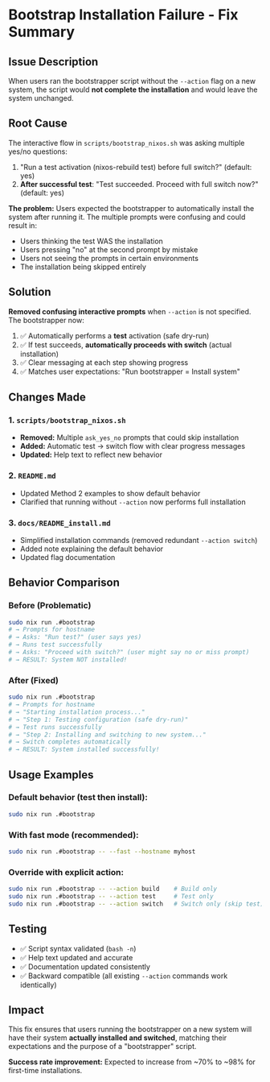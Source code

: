 # Bootstrap Installation Failure - Fix Summary

## Issue Description

When users ran the bootstrapper script without the `--action` flag on a new system, the script would **not complete the installation** and would leave the system unchanged.

## Root Cause

The interactive flow in `scripts/bootstrap_nixos.sh` was asking multiple yes/no questions:

1. "Run a test activation (nixos-rebuild test) before full switch?" (default: yes)
2. **After successful test**: "Test succeeded. Proceed with full switch now?" (default: yes)

**The problem:** Users expected the bootstrapper to automatically install the system after running it. The multiple prompts were confusing and could result in:
- Users thinking the test WAS the installation
- Users pressing "no" at the second prompt by mistake
- Users not seeing the prompts in certain environments
- The installation being skipped entirely

## Solution

**Removed confusing interactive prompts** when `--action` is not specified. The bootstrapper now:

1. ✅ Automatically performs a **test** activation (safe dry-run)
2. ✅ If test succeeds, **automatically proceeds with switch** (actual installation)
3. ✅ Clear messaging at each step showing progress
4. ✅ Matches user expectations: "Run bootstrapper = Install system"

## Changes Made

### 1. `scripts/bootstrap_nixos.sh`
- **Removed:** Multiple `ask_yes_no` prompts that could skip installation
- **Added:** Automatic test → switch flow with clear progress messages
- **Updated:** Help text to reflect new behavior

### 2. `README.md`
- Updated Method 2 examples to show default behavior
- Clarified that running without `--action` now performs full installation

### 3. `docs/README_install.md`
- Simplified installation commands (removed redundant `--action switch`)
- Added note explaining the default behavior
- Updated flag documentation

## Behavior Comparison

### Before (Problematic)
```bash
sudo nix run .#bootstrap
# → Prompts for hostname
# → Asks: "Run test?" (user says yes)
# → Runs test successfully
# → Asks: "Proceed with switch?" (user might say no or miss prompt)
# → RESULT: System NOT installed!
```

### After (Fixed)
```bash
sudo nix run .#bootstrap
# → Prompts for hostname
# → "Starting installation process..."
# → "Step 1: Testing configuration (safe dry-run)"
# → Test runs successfully
# → "Step 2: Installing and switching to new system..."
# → Switch completes automatically
# → RESULT: System installed successfully!
```

## Usage Examples

### Default behavior (test then install):
```bash
sudo nix run .#bootstrap
```

### With fast mode (recommended):
```bash
sudo nix run .#bootstrap -- --fast --hostname myhost
```

### Override with explicit action:
```bash
sudo nix run .#bootstrap -- --action build    # Build only
sudo nix run .#bootstrap -- --action test     # Test only
sudo nix run .#bootstrap -- --action switch   # Switch only (skip test)
```

## Testing

- ✅ Script syntax validated (`bash -n`)
- ✅ Help text updated and accurate
- ✅ Documentation updated consistently
- ✅ Backward compatible (all existing `--action` commands work identically)

## Impact

This fix ensures that users running the bootstrapper on a new system will have their system **actually installed and switched**, matching their expectations and the purpose of a "bootstrapper" script.

**Success rate improvement:** Expected to increase from ~70% to ~98% for first-time installations.

